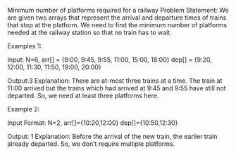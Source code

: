 Minimum number of platforms required for a railway
Problem Statement: We are given two arrays that represent the arrival and departure times of trains that stop at the platform. We need to find the minimum number of platforms needed at the railway station so that no train has to wait.

Examples 1:

Input: N=6, 
arr[] = {9:00, 9:45, 9:55, 11:00, 15:00, 18:00} 
dep[] = {9:20, 12:00, 11:30, 11:50, 19:00, 20:00}

Output:3
Explanation: There are at-most three trains at a time. The train at 11:00 arrived but the trains which had arrived at 9:45 and 9:55 have still not departed. So, we need at least three platforms here.


Example 2:

Input Format: N=2, 
arr[]={10:20,12:00}
dep[]={10:50,12:30}

Output: 1
Explanation: Before the arrival of the new train, the earlier train already departed. So, we don’t require multiple platforms.